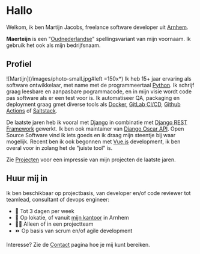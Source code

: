 # Hallo
Welkom, ik ben Martijn Jacobs, freelance software developer uit [Arnhem](https://www.google.nl/maps/place/Arnhem/).


__Maerteijn__ is een "[Oudnederlandse](https://nl.wikipedia.org/wiki/Oudnederlands)" spellingsvariant van mijn voornaam. Ik gebruik het ook als mijn bedrijfsnaam.

## Profiel
![Martijn](/images/photo-small.jpg#left =150x*) Ik heb 15+ jaar ervaring als software ontwikkelaar, met name met de programmeertaal [Python](https://www.python.org/). Ik schrijf graag leesbare en aanpasbare pogrammacode, en in mijn visie wordt code pas software als er een test voor is. Ik automatiseer QA, packaging en deployment graag gmet diverse tools als [Docker](https://www.docker.com), [GitLab CI/CD](https://docs.gitlab.com/ee/ci/), [Github Actions](https://github.com/features/actions) of [Saltstack](https://www.saltstack.com/).


De laatste jaren heb ik vooral met [Django](https://www.djangoproject.com/) in combinatie met [Django REST Framework](https://www.django-rest-framework.org/) gewerkt. Ik ben ook maintainer van [Django Oscar API](https://github.com/django-oscar/django-oscar-api/). Open Source Software vind ik iets goeds en ik draag mijn steentje bij waar mogelijk. Recent ben ik ook begonnen met [Vue.js](https://vuejs.org/) development, ik ben overal voor in zolang het de "juiste tool" is.


Zie [Projecten](/nl/projecten) voor een impressie van mijn projecten de laatste jaren.

## Huur mij in

Ik ben beschikbaar op projectbasis, van developer en/of code reviewer tot teamlead, consultant of devops engineer:

- :calendar: Tot 3 dagen per week
- :office: Op lokatie, of vanuit [mijn kantoor](/nl/contact) in Arnhem
- :man_technologist: Alleen of in een projectteam
- :fast_forward: Op basis van scrum en/of agile development

Interesse? Zie de [Contact](/nl/contact) pagina hoe je mij kunt bereiken.
